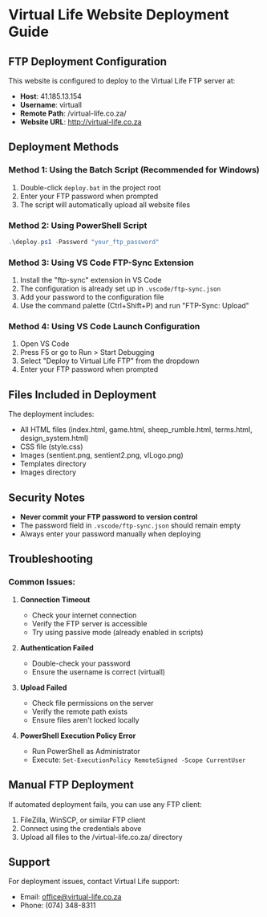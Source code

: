 # Virtual Life Website Deployment Guide

## FTP Deployment Configuration

This website is configured to deploy to the Virtual Life FTP server at:
- **Host**: 41.185.13.154
- **Username**: virtuall
- **Remote Path**: /virtual-life.co.za/
- **Website URL**: http://virtual-life.co.za

## Deployment Methods

### Method 1: Using the Batch Script (Recommended for Windows)
1. Double-click `deploy.bat` in the project root
2. Enter your FTP password when prompted
3. The script will automatically upload all website files

### Method 2: Using PowerShell Script
```powershell
.\deploy.ps1 -Password "your_ftp_password"
```

### Method 3: Using VS Code FTP-Sync Extension
1. Install the "ftp-sync" extension in VS Code
2. The configuration is already set up in `.vscode/ftp-sync.json`
3. Add your password to the configuration file
4. Use the command palette (Ctrl+Shift+P) and run "FTP-Sync: Upload"

### Method 4: Using VS Code Launch Configuration
1. Open VS Code
2. Press F5 or go to Run > Start Debugging
3. Select "Deploy to Virtual Life FTP" from the dropdown
4. Enter your FTP password when prompted

## Files Included in Deployment

The deployment includes:
- All HTML files (index.html, game.html, sheep_rumble.html, terms.html, design_system.html)
- CSS file (style.css)
- Images (sentient.png, sentient2.png, vlLogo.png)
- Templates directory
- Images directory

## Security Notes

- **Never commit your FTP password to version control**
- The password field in `.vscode/ftp-sync.json` should remain empty
- Always enter your password manually when deploying

## Troubleshooting

### Common Issues:

1. **Connection Timeout**
   - Check your internet connection
   - Verify the FTP server is accessible
   - Try using passive mode (already enabled in scripts)

2. **Authentication Failed**
   - Double-check your password
   - Ensure the username is correct (virtuall)

3. **Upload Failed**
   - Check file permissions on the server
   - Verify the remote path exists
   - Ensure files aren't locked locally

4. **PowerShell Execution Policy Error**
   - Run PowerShell as Administrator
   - Execute: `Set-ExecutionPolicy RemoteSigned -Scope CurrentUser`

## Manual FTP Deployment

If automated deployment fails, you can use any FTP client:
1. FileZilla, WinSCP, or similar FTP client
2. Connect using the credentials above
3. Upload all files to the /virtual-life.co.za/ directory

## Support

For deployment issues, contact Virtual Life support:
- Email: office@virtual-life.co.za
- Phone: (074) 348-8311